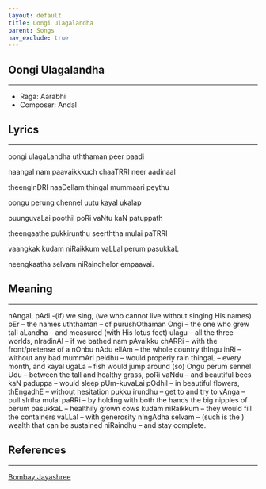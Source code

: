 ```yaml
---
layout: default
title: Oongi Ulagalandha
parent: Songs
nav_exclude: true
---
```


## Oongi Ulagalandha
---
- Raga: Aarabhi
- Composer: Andal

## Lyrics
---

oongi ulagaLandha uththaman peer paadi

naangal nam paavaikkkuch chaaTRRI neer aadinaal

theenginDRI naaDellam thingal mummaari peythu

oongu perung chennel uutu kayal ukalap

puunguvaLai poothil poRi vaNtu kaN patuppath

theengaathe pukkirunthu seerththa mulai paTRRI

vaangkak kudam niRaikkum vaLLal perum pasukkaL

neengkaatha selvam niRaindhelor empaavai.

## Meaning
---

nAngaL pAdi -(if) we sing, (we who cannot live without singing His names)
pEr – the names
uththaman – of purushOthaman
Ongi – the one who grew tall
aLandha – and measured (with His lotus feet)
ulagu – all the three worlds,
nIradinAl – if we bathed
nam pAvaikku chARRi – with the front/pretense of a nOnbu
nAdu ellAm – the whole country
thIngu inRi – without any bad
mummAri peidhu – would properly rain
thingaL – every month, and
kayal ugaLa – fish would jump around
(so) Ongu perum sennel Udu – between the tall and healthy grass,
poRi vaNdu –  and beautiful bees
kaN paduppa – would sleep
pUm-kuvaLai pOdhil – in beautiful flowers,
thEngadhE – without hesitation
pukku irundhu – get to and try to
vAnga – pull
sIrtha mulai paRRi – by holding with both the hands the big nipples of
perum pasukkaL – healthily grown cows
kudam niRaikkum – they would fill the containers
vaLLal – with generosity
nIngAdha selvam – (such is the ) wealth that can be sustained
niRaindhu – and stay complete.

## References
---
[Bombay Jayashree](https://www.youtube.com/watch?v=RmwNzjkWERs&ab_channel=BombayJayashriRamnath)